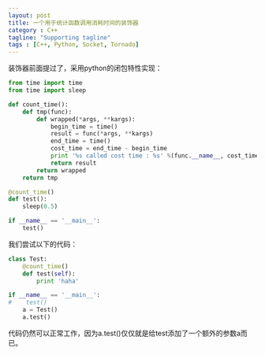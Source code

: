 ```yaml
---
layout: post
title: 一个用于统计函数调用消耗时间的装饰器
category : C++
tagline: "Supporting tagline"
tags : [C++, Python, Socket, Tornado]
---
```

装饰器前面提过了，采用python的闭包特性实现：
  

```Python
from time import time
from time import sleep

def count_time():
    def tmp(func):
        def wrapped(*args, **kargs):
            begin_time = time()
            result = func(*args, **kargs)
            end_time = time()
            cost_time = end_time - begin_time
            print '%s called cost time : %s' %(func.__name__, cost_time)
            return result
        return wrapped
    return tmp

@count_time()
def test():
    sleep(0.5)

if __name__ == '__main__':
    test()
```
		

我们尝试以下的代码：




```Python
class Test:
    @count_time()
    def test(self):
        print 'haha'

if __name__ == '__main__':
#    test()
    a = Test()
    a.test()
```
		

代码仍然可以正常工作，因为a.test()仅仅就是给test添加了一个额外的参数a而已。

			
